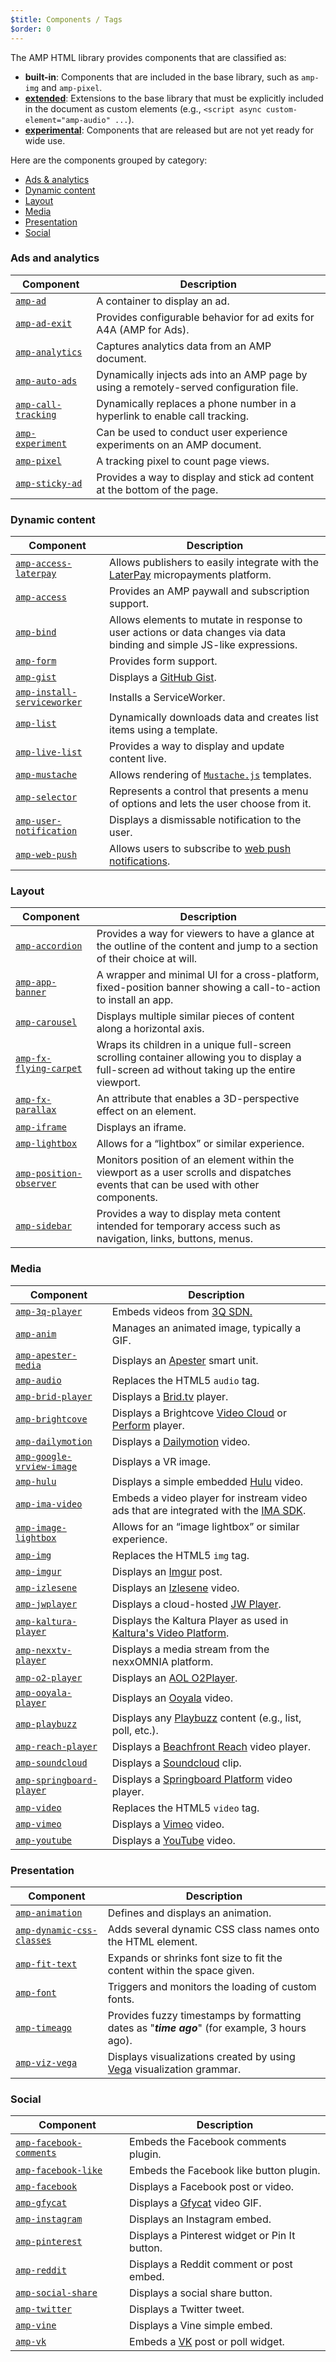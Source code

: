 ```yaml
---
$title: Components / Tags
$order: 0
---
```

The AMP HTML library provides components that are classified as:

- **built-in**: Components that are included in the base library, such as `amp-img` and `amp-pixel`.
- **[extended](https://github.com/ampproject/amphtml/blob/master/extensions/README.md)**: Extensions to the base library that must be explicitly included in the document as custom elements (e.g., `<script async custom-element="amp-audio" ...`).
- **[experimental](experimental.html)**: Components that are released but are not yet ready for wide use.

Here are the components grouped by category:

- [Ads & analytics](#ads-and-analytics)
- [Dynamic content](#dynamic-content)
- [Layout](#layout)
- [Media](#media)
- [Presentation](#presentation)
- [Social](#social)

### Ads and analytics

| Component | Description |
| --------- | ----------- |
| [`amp-ad`](components/amp-ad.html) | A container to display an ad. |
| [`amp-ad-exit`](components/amp-ad-exit.html) | Provides configurable behavior for ad exits for A4A (AMP for Ads).|
| [`amp-analytics`](components/amp-analytics.html) | Captures analytics data from an AMP document. |
| [`amp-auto-ads`](components/amp-auto-ads.html) | Dynamically injects ads into an AMP page by using a remotely-served configuration file. |
| [`amp-call-tracking`](components/amp-call-tracking.html) |  Dynamically replaces a phone number in a hyperlink to enable call tracking. |
| [`amp-experiment`](components/amp-experiment.html) | Can be used to conduct user experience experiments on an AMP document. |
| [`amp-pixel`](components/amp-pixel.html) | A tracking pixel to count page views. |
| [`amp-sticky-ad`](components/amp-sticky-ad.html) | Provides a way to display and stick ad content at the bottom of the page.|

### Dynamic content

| Component | Description |
| --------- | ----------- |
| [`amp-access-laterpay`](components/amp-access-laterpay.html) | Allows publishers to easily integrate with the [LaterPay](https://www.laterpay.net/) micropayments platform.
| [`amp-access`](components/amp-access.html) | Provides an AMP paywall and subscription support.  |
| [`amp-bind`](components/amp-bind.html) | Allows elements to mutate in response to user actions or data changes via data binding and simple JS-like expressions. |
| [`amp-form`](components/amp-form.html) | Provides form support. |
| [`amp-gist`](components/amp-gist.html) | Displays a [GitHub Gist](https://gist.github.com/). |
| [`amp-install-serviceworker`](components/amp-install-serviceworker.html) | Installs a ServiceWorker. |
| [`amp-list`](components/amp-list.html) | Dynamically downloads data and creates list items using a template. |
| [`amp-live-list`](components/amp-live-list.html) | Provides a way to display and update content live. |
| [`amp-mustache`](components/amp-mustache.html) | Allows rendering of [`Mustache.js`](https://github.com/janl/mustache.js/) templates. |
| [`amp-selector`](components/amp-selector.html) |  Represents a control that presents a menu of options and lets the user choose from it. |
| [`amp-user-notification`](components/amp-user-notification.html) | Displays a dismissable notification to the user. |
| [`amp-web-push`](components/amp-web-push.html) | Allows users to subscribe to [web push notifications](https://developers.google.com/web/fundamentals/engage-and-retain/push-notifications/). |

### Layout

| Component | Description |
| --------- | ----------- |
| [`amp-accordion`](components/amp-accordion.html) | Provides a way for viewers to have a glance at the outline of the content and jump to a section of their choice at will. |
| [`amp-app-banner`](components/amp-app-banner.html) | A wrapper and minimal UI for a cross-platform, fixed-position banner showing a call-to-action to install an app. |
| [`amp-carousel`](components/amp-carousel.html) | Displays multiple similar pieces of content along a horizontal axis. |
| [`amp-fx-flying-carpet`](components/amp-fx-flying-carpet.html) | Wraps its children in a unique full-screen scrolling container allowing you to display a full-screen ad without taking up the entire viewport. |
| [`amp-fx-parallax`](components/amp-fx-parallax.html) |  An attribute that enables a 3D-perspective effect on an element. |
| [`amp-iframe`](components/amp-iframe.html) | Displays an iframe. |
| [`amp-lightbox`](components/amp-lightbox.html) | Allows for a “lightbox” or similar experience. |
| [`amp-position-observer`](components/amp-position-observer.html) | Monitors position of an element within the viewport as a user scrolls and dispatches  events that can be used with other components. |
| [`amp-sidebar`](components/amp-sidebar.html) | Provides a way to display meta content intended for temporary access such as navigation, links, buttons, menus. |


### Media

| Component | Description |
| --------- | ----------- |
| [`amp-3q-player`](components/amp-3q-player.html) | Embeds videos from [3Q SDN.](https://www.3qsdn.com) |
| [`amp-anim`](components/amp-anim.html) | Manages an animated image, typically a GIF. |
| [`amp-apester-media`](components/amp-apester-media.html) | Displays an [Apester](https://apester.com/) smart unit. |
| [`amp-audio`](components/amp-audio.html) | Replaces the HTML5 `audio` tag. |
| [`amp-brid-player`](components/amp-brid-player.html) | Displays a [Brid.tv](https://www.brid.tv/) player. |
| [`amp-brightcove`](components/amp-brightcove.html) | Displays a Brightcove [Video Cloud](https://www.brightcove.com/en/online-video-platform) or [Perform](https://www.brightcove.com/en/perform) player. |
| [`amp-dailymotion`](components/amp-dailymotion.html) | Displays a [Dailymotion](https://www.dailymotion.com) video. |
| [`amp-google-vrview-image`](components/amp-google-vrview-image) | Displays a VR image. |
| [`amp-hulu`](components/amp-hulu.html) | Displays a simple embedded [Hulu](http://www.hulu.com/) video. |
| [`amp-ima-video`](components/amp-ima-video.html) | Embeds a video player for instream video ads that are integrated with the [IMA SDK](https://developers.google.com/interactive-media-ads/docs/sdks/html5/). |
| [`amp-image-lightbox`](components/amp-image-lightbox.html) | Allows for an “image lightbox” or similar experience. |
| [`amp-img`](components/amp-img.html)  | Replaces the HTML5 `img` tag. |
| [`amp-imgur`](components/amp-imgur.html)  | Displays an [Imgur](http://imgur.com/) post. |
| [`amp-izlesene`](components/amp-izlesene.html)  | Displays an [Izlesene](https://www.izlesene.com/) video. |
| [`amp-jwplayer`](components/amp-jwplayer.html) | Displays a cloud-hosted [JW Player](https://www.jwplayer.com/). |
| [`amp-kaltura-player`](components/amp-kaltura-player.html) | Displays the Kaltura Player as used in [Kaltura's Video Platform](https://corp.kaltura.com/). |
| [`amp-nexxtv-player`](components/amp-nexxtv-player.html) | Displays a media stream from the nexxOMNIA platform. |
| [`amp-o2-player`](components/amp-o2-player.html) | Displays an [AOL O2Player](http://on.aol.com/). |
| [`amp-ooyala-player`](components/amp-ooyala-player.html) |  Displays an [Ooyala](https://www.ooyala.com/) video. |
| [`amp-playbuzz`](components/amp-playbuzz.html) |  Displays any [Playbuzz](http://www.playbuzz.com/) content (e.g., list, poll, etc.). |
| [`amp-reach-player`](components/amp-reach-player.html) | Displays a [Beachfront Reach](https://beachfrontreach.com/) video player. |
| [`amp-soundcloud`](components/amp-soundcloud.html) | Displays a [Soundcloud](https://soundcloud.com/) clip. |
| [`amp-springboard-player`](components/amp-springboard-player.html) | Displays a [Springboard Platform](http://publishers.springboardplatform.com/users/login) video player. |
| [`amp-video`](components/amp-video.html) | Replaces the HTML5 `video` tag. |
| [`amp-vimeo`](components/amp-vimeo.html) | Displays a [Vimeo](https://vimeo.com/) video. |
| [`amp-youtube`](components/amp-youtube.html) | Displays a [YouTube](https://www.youtube.com/) video. |

### Presentation

| Component | Description |
| --------- | ----------- |
| [`amp-animation`](components/amp-animation.html) | Defines and displays an animation. |
| [`amp-dynamic-css-classes`](components/amp-dynamic-css-classes.html) | Adds several dynamic CSS class names onto the HTML element. |
| [`amp-fit-text`](components/amp-fit-text.html) | Expands or shrinks font size to fit the content within the space given. |
| [`amp-font`](components/amp-font.html) | Triggers and monitors the loading of custom fonts. |
| [`amp-timeago`](components/amp-timeago.html) | Provides fuzzy timestamps by formatting dates as "***time ago***" (for example, 3 hours ago). |
| [`amp-viz-vega`](components/amp-viz-vega.html) | Displays visualizations created by using [Vega](https://vega.github.io/vega/) visualization grammar.|


### Social

| Component | Description |
| --------- | ----------- |
| [`amp-facebook-comments`](components/amp-facebook-comments.html) | Embeds the Facebook comments plugin. |
| [`amp-facebook-like`](components/amp-facebook-like.html) | Embeds the Facebook like button plugin. |
| [`amp-facebook`](components/amp-facebook.html) | Displays a Facebook post or video. |
| [`amp-gfycat`](components/amp-gfycat.html) | Displays a [Gfycat](https://gfycat.com) video GIF. |
| [`amp-instagram`](components/amp-instagram.html) | Displays an Instagram embed. |
| [`amp-pinterest`](components/amp-pinterest.html) | Displays a Pinterest widget or Pin It button. |
| [`amp-reddit`](components/amp-reddit.html) |  Displays a Reddit comment or post embed. |
| [`amp-social-share`](components/amp-social-share.html) | Displays a social share button. |
| [`amp-twitter`](components/amp-twitter.html) | Displays a Twitter tweet. |
| [`amp-vine`](components/amp-vine.html) | Displays a Vine simple embed. |
| [`amp-vk`](components/amp-vk.html) | Embeds a [VK](https://vk.com/) post or poll widget. |
